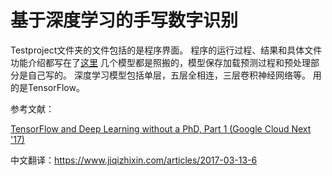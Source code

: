 # 基于深度学习的手写数字识别
Testproject文件夹的文件包括的是程序界面。
程序的运行过程、结果和具体文件功能介绍都写在了[这里](https://www.cnblogs.com/smonlky/articles/9259577.html)
几个模型都是照搬的，模型保存加载预测过程和预处理部分是自己写的。
深度学习模型包括单层，五层全相连，三层卷积神经网络等。
用的是TensorFlow。


参考文献：

[TensorFlow and Deep Learning without a PhD, Part 1 (Google Cloud Next '17)](https://www.youtube.com/watch?v=u4alGiomYP4&list=PLzG0Ec8AXrW6C1azHg4iVfU-qlercK_Wt)

中文翻译：https://www.jiqizhixin.com/articles/2017-03-13-6
